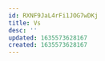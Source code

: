 ```yaml
---
id: RXNF9JaL4rFi1JOG7wDKj
title: Vs
desc: ''
updated: 1635573628167
created: 1635573628167
---
```





